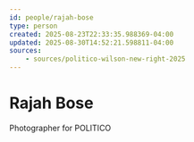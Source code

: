 ```yaml
---
id: people/rajah-bose
type: person
created: 2025-08-23T22:33:35.988369-04:00
updated: 2025-08-30T14:52:21.598811-04:00
sources:
    - sources/politico-wilson-new-right-2025
---
```


# Rajah Bose

Photographer for POLITICO


